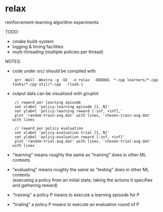 relax
=====

reinforcement-learning algorithm experiments

TODO:
 * cmake build-system
 * logging & timing facilities
 * multi-threading (multiple policies per thread)

NOTES:
 * code under src/ should be compiled with

		g++ -Wall -Wextra -g -O2  -o relax  -DDEBUG  *.cpp learners/*.cpp tasks/*.cpp util/*.cpp  -llua5.1

 * output data can be visualized with gnuplot

	    // reward per learning episode  
    	set xlabel 'policy-learning episode [1, N]'  
    	set ylabel 'policy-learning reward [-inf, +inf],'  
	    plot 'random-train-avg.dat' with lines, 'chosen-train-avg.dat' with lines  

    	// reward per policy evaluation  
    	set xlabel 'policy-evaluation trial [1, N]'  
    	set ylabel 'policy-evaluation reward [-inf, +inf]'  
    	plot 'random-trial-avg.dat' with lines, 'chosen-trial-avg.dat' with lines  

 * "learning" means roughly the same as "training" does in other ML contexts
 * "evaluating" means roughly the same as "testing" does in other ML contexts  
   (executing a policy from an initial state, taking the actions it specifies and gathering reward)
 * "training" a policy P means to execute a learning episode for P
 * "trialing" a policy P means to execute an evaluation round of P

